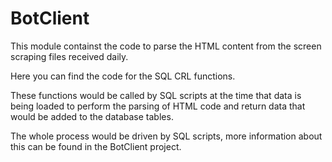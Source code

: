 # BotClient

This module containst the code to parse the HTML content from the screen scraping files received daily.

Here you can find the code for the SQL CRL functions. 

These functions would be called by SQL scripts at the time that data is being loaded to perform the 
parsing of HTML code and return data that would be added to the database tables.

The whole process would be driven by SQL scripts, more information about this can be found in the
BotClient project.
